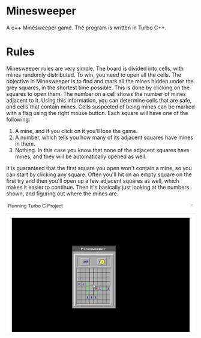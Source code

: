 # Minesweeper
A c++ Minesweeper game.
The program is written in Turbo C++.

# Rules
Minesweeper rules are very simple. The board is divided into cells, with mines randomly distributed. To win, you need to open all the cells. The objective in Minesweeper is to find and mark all the mines hidden under the grey squares, in the shortest time possible. This is done by clicking on the squares to open them. The number on a cell shows the number of mines adjacent to it. Using this information, you can determine cells that are safe, and cells that contain mines. Cells suspected of being mines can be marked with a flag using the right mouse button. Each square will have one of the following:

1. A mine, and if you click on it you'll lose the game.
2. A number, which tells you how many of its adjacent squares have mines in them.
3. Nothing. In this case you know that none of the adjacent squares have mines, and they will be automatically opened as well.

It is guaranteed that the first square you open won't contain a mine, so you can start by clicking any square. Often you'll hit on an empty square on the first try and then you'll open up a few adjacent squares as well, which makes it easier to continue. Then it's basically just looking at the numbers shown, and figuring out where the mines are.
<br/>
<p align="center">
<img src="https://github.com/mandanaGh/Minesweeper/blob/main/images/Minesweeper.jpg" width="600"></p>
